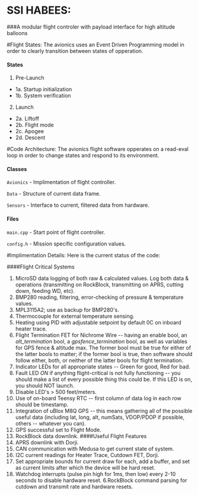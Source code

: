 # SSI HABEES:
###A modular flight controler with payload interface for high altitude balloons

#Flight States:
The avionics uses an Event Driven Programming model in order to clearly transition between states of opperation.

#### States
1. Pre-Launch  
 - 1a. Startup  initialization
 - 1b. System verification
2. Launch
 - 2a. Liftoff
 - 2b. Flight mode
 - 2c. Apogee
 - 2d. Descent

#Code Architecture:
The avionics flight software opperates on a read-eval loop in order to change states and respond to its environment.

#### Classes
`Avionics` - Implimentation of flight controller.

`Data` - Structure of current data frame.

`Sensors` - Interface to current, filtered data from hardware.

#### Files
`main.cpp` - Start point of flight controller.

`config.h` - Mission specific configuration values.

#Implimentation Details:
Here is the current status of the code:

####Flight Critical Systems
1. MicroSD data logging of both raw & calculated values. Log both data & operations (transmitting on RockBlock, transmitting on APRS, cutting down, feeding WD, etc).
2. BMP280 reading, filtering, error-checking of pressure & temperature values.
3. MPL3115A2; use as backup for BMP280's.
4. Thermocouple for external temperature sensing.
5. Heating using PID with adjustable setpoint by default 0C on inboard heater trace.
6. Flight Termination FET for Nichrome Wire -- having an enable bool, an *alt_termination* bool, a *gpsfence_termination* bool, as well as variables for GPS fence & altitude max. The former bool must be true for either of the latter bools to matter; if the former bool is true, then software should follow either, both, or neither of the latter bools for flight termination.
7. Indicator LEDs for all appropriate states -- Green for good, Red for bad.
8. Fault LED *ON* if anything flight-critical is not fully functioning -- you should make a list of every possible thing this could be. If this LED is on, you should NOT launch.
9. Disable LED's > 500 feet/meters.
10. Use of on-board Teensy RTC -- first column of data log in each row should be timestamp.
11. Integration of uBlox M8Q GPS -- this means gathering all of the possible useful data (including lat, long, alt, numSats, VDOP/PDOP if possible, others -- whatever you can).
12. GPS successful set to Flight Mode.
13. RockBlock data downlink.
####Useful Flight Features
1. APRS downlink with Dorji.
2. CAN communication with Medusa to get current state of system.
3. I2C current readings for Heater Trace, Cutdown FET, Dorji.
4. Set appropriate bounds for current draw for each, add a buffer, and set as current limits after which the device will be hard reset.
5. Watchdog interrupts (pulse pin high for 1ms, then low) every 2-10 seconds to disable hardware reset.
6.RockBlock command parsing for cutdown and transmit rate and hardware resets.

